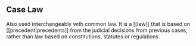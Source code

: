 ## Case Law
Also used interchangeably with common law. It is a [[law]] that is based on [[precedent|precedents]] from the judicial decisions from previous cases, rather than law based on constitutions, statutes or regulations.